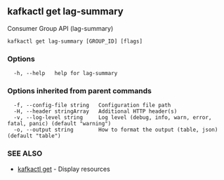 ## kafkactl get lag-summary

Consumer Group API (lag-summary)

```
kafkactl get lag-summary [GROUP_ID] [flags]
```

### Options

```
  -h, --help   help for lag-summary
```

### Options inherited from parent commands

```
  -f, --config-file string   Configuration file path
  -H, --header stringArray   Additional HTTP header(s)
  -v, --log-level string     Log level (debug, info, warn, error, fatal, panic) (default "warning")
  -o, --output string        How to format the output (table, json) (default "table")
```

### SEE ALSO

* [kafkactl get](kafkactl_get.md)	 - Display resources

